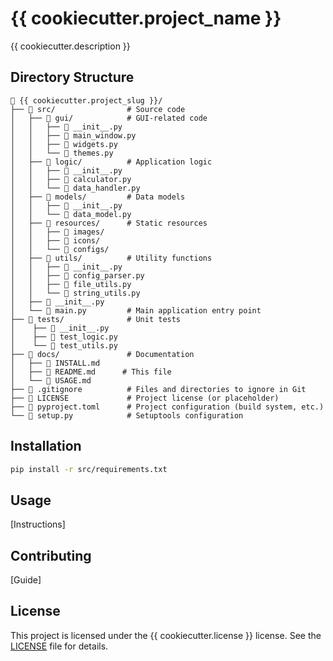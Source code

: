 # {{ cookiecutter.project_name }}

{{ cookiecutter.description }}

## Directory Structure

```
📁 {{ cookiecutter.project_slug }}/
├── 📂 src/                # Source code
│   ├── 📂 gui/            # GUI-related code
│   │   ├── 📜 __init__.py
│   │   ├── 📜 main_window.py
│   │   ├── 📜 widgets.py
│   │   └── 📜 themes.py
│   ├── 📂 logic/          # Application logic
│   │   ├── 📜 __init__.py
│   │   ├── 📜 calculator.py
│   │   └── 📜 data_handler.py
│   ├── 📂 models/         # Data models
│   │   ├── 📜 __init__.py
│   │   └── 📜 data_model.py
│   ├── 📂 resources/      # Static resources
│   │   ├── 📂 images/
│   │   ├── 📂 icons/
│   │   └── 📂 configs/
│   ├── 📂 utils/          # Utility functions
│   │   ├── 📜 __init__.py
│   │   ├── 📜 config_parser.py
│   │   ├── 📜 file_utils.py
│   │   └── 📜 string_utils.py
│   ├── 📜 __init__.py
│   └── 📜 main.py         # Main application entry point
├── 📂 tests/              # Unit tests
│    ├── 📜 __init__.py
│    ├── 📜 test_logic.py
│    └── 📜 test_utils.py
├── 📂 docs/               # Documentation
│   ├── 📜 INSTALL.md
│   ├── 📜 README.md      # This file
│   └── 📜 USAGE.md
├── 📜 .gitignore          # Files and directories to ignore in Git
├── 📜 LICENSE             # Project license (or placeholder)
├── 📜 pyproject.toml      # Project configuration (build system, etc.)
└── 📜 setup.py            # Setuptools configuration
```

## Installation

```bash
pip install -r src/requirements.txt
```

## Usage

[Instructions]

## Contributing

[Guide]


## License

This project is licensed under the {{ cookiecutter.license }} license.  See the [LICENSE](LICENSE) file for details.
